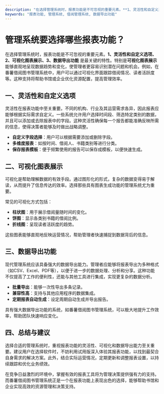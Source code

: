 ```yaml
---
description: "在选择管理系统时，报表功能是不可忽视的重要元素。**1、灵活性和自定义选项、2、可视化图表展示、3、数据导出功能** 是最关键的特性。特别是**可视化图表展示**能够直观地呈现数据趋势和变化，使管理者更容易识别潜在问题和机会。例如，在番薯借阅图书管理系统中，用户可以通过可视化界面跟踪借阅情况、读者活跃度等。这种支持将帮助书馆或企业优化资源配置，提高管理效率。"
keywords: "报表功能, 管理系统, 借阅管理系统, 数据导出功能"
---
```

# 管理系统要选择哪些报表功能？

在选择管理系统时，报表功能是不可忽视的重要元素。**1、灵活性和自定义选项、2、可视化图表展示、3、数据导出功能** 是最关键的特性。特别是**可视化图表展示**能够直观地呈现数据趋势和变化，使管理者更容易识别潜在问题和机会。例如，在番薯借阅图书管理系统中，用户可以通过可视化界面跟踪借阅情况、读者活跃度等。这种支持将帮助书馆或企业优化资源配置，提高管理效率。

## **一、灵活性和自定义选项**

灵活性在报表功能中至关重要。不同的机构、行业及其运营需求各异，因此报表应能够根据实际需求自定义。一些系统允许用户选择时间段、筛选特定类别的数据，并且可以添加或去除报表中的字段。这种灵活性确保每一个报告都能准确反映所需的信息，使得决策者能够及时做出战略调整。

- **自定义字段选择**：用户可以根据需要添加或删除字段。
- **多维度报表**：如按时间、借阅人、书籍类别等进行分类。
- **保存报表模板**：便于频繁使用的报告可以保存成模板，以便快速生成。

## **二、可视化图表展示**

可视化是帮助理解数据的有效手段。通过图形化的形式，复杂的数据变得易于解读，从而提升了信息传达的效率。选择那些具有图表生成功能的管理系统尤为重要。

常见的可视化方式包括：

- **柱状图**：用于展示借阅量随时间的变化。
- **饼图**：显示各类别书籍的借阅比例。
- **折线图**：呈现读者活跃度的趋势。

这些图表能够直观地反映运营情况，帮助管理者快速捕捉到数据背后的信息。

## **三、数据导出功能**

现代管理系统应该具备强大的数据导出能力。管理者应能够将报表导出为多种格式（如CSV、Excel、PDF等），以便于进一步的数据处理、分析和分享。这种功能不仅提高了工作的便利性，还能与其他工具进行集成，实现更复杂的数据分析。

- **批量导出**：能够一次性导出多条记录。
- **兼容性高**：支持与其他应用程序的数据集成。
- **定期报表自动生成**：设定周期自动生成并导出报告。

具有强大数据导出功能的系统，如番薯借阅图书管理系统，可以极大地提升工作效率，帮助团队快速响应变化。

## **四、总结与建议**

选择合适的管理系统时，重视报表功能的灵活性、可视化和数据导出能力至关重要。建议用户在选择软件时，不妨利用试用版深入体验其报表功能，以找到最契合自身需求的解决方案。此外，结合实际运营情况，定期更新和调整报表设置，以持续跟踪和优化业务绩效。

在竞争日益激烈的环境中，掌握有效的报表工具将为管理决策提供强有力的支持。而番薯借阅图书管理系统正是一个在报表功能上表现出色的选择，能够帮助书馆和企业实现高效的资源管理和决策支持。
